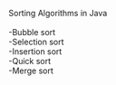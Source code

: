 Sorting Algorithms in Java<br />
<br />
-Bubble sort<br />
-Selection sort<br />
-Insertion sort<br />
-Quick sort<br />
-Merge sort<br />

